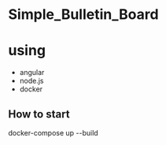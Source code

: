 # Simple_Bulletin_Board

# using
- angular
- node.js
- docker
## How to start
docker-compose up --build

